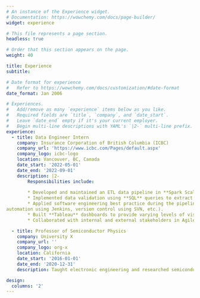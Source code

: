 ```yaml
---
# An instance of the Experience widget.
# Documentation: https://wowchemy.com/docs/page-builder/
widget: experience

# This file represents a page section.
headless: true

# Order that this section appears on the page.
weight: 40

title: Experience
subtitle:

# Date format for experience
#   Refer to https://wowchemy.com/docs/customization/#date-format
date_format: Jan 2006

# Experiences.
#   Add/remove as many `experience` items below as you like.
#   Required fields are `title`, `company`, and `date_start`.
#   Leave `date_end` empty if it's your current employer.
#   Begin multi-line descriptions with YAML's `|2-` multi-line prefix.
experience:
  - title: Data Engineer Intern
    company: Insurance Corporation of British Columbia (ICBC)
    company_url: 'https://www.icbc.com/Pages/default.aspx'
    company_logo: icbc-logo
    location: Vancouver, BC, Canada
    date_start: '2022-05-01'
    date_end: '2022-09-01'
    description: |2-
        Responsibilities include:
        
        * Developed and maintained an ETL data pipeline in **Spark Scala** with 100% accuracy to facilitate data migration.
        * Implemented data validation using **SQL** queries to extract large scale data from different databases (**Oracle**, **Drill**, **Hive**).
        * Applied software engineering best practice during the pipeline building process, including unit testing, shell scripting, CI\/CD
automation using Jenkins, version control using SVN, etc.).
        * Built **Tableau** dashboards to provide varying levels of visualization for stakeholders and automate data quality monitoring.
        * Collaborated with internal and external stakeholders in Agile environment (**Scrum** meetings, **JIRA**, **Kanban** board) about data feeds and data mappings.

  - title: Professor of Semiconductor Physics
    company: University X
    company_url: ''
    company_logo: org-x
    location: California
    date_start: '2016-01-01'
    date_end: '2020-12-31'
    description: Taught electronic engineering and researched semiconductor physics.

design:
  columns: '2'
---
```

